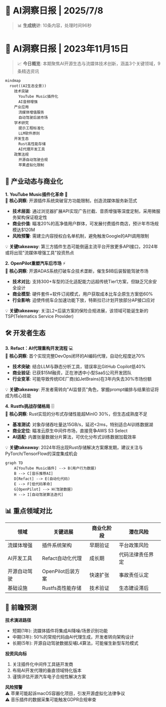 # 🤖 AI洞察日报 | 2025/7/8

> 📊 **生成统计**: 10条内容，处理时间96秒

# 🤖 AI洞察日报 | 2023年11月15日

> 📈 **今日概览**: 本期聚焦AI开源生态与流媒体技术创新，涵盖3个关键领域，9条精选资讯

```mermaid
mindmap
  root((AI生态全景))
    技术突破
      YouTube Music插件化
      AI音频增强
    产业应用
      流媒体增值服务
      自动驾驶后装市场
    学术研究
      提示工程标准化
      LLM软件原则
    开发生态
      Rust高性能存储
      AI代理开发工具
    政策法规
      开源自动驾驶合规
      苹果虚拟化限制
```

## 💼 **产业动态与商业化**

**1.** **YouTube Music插件化革命** 🚀  
📌 **核心洞察**: 开源插件系统突破官方功能限制，创造流媒体服务新范式  
- **技术层面**: 通过浏览器扩展API实现广告拦截、音质增强等深度定制，采用微服务架构保证稳定性  
- **商业价值**: 瞄准20%的高净值用户群体，可发展付费插件商店，预计年市场规模达$120M  
- **风险预警**: 需建立内容授权白名单机制，避免触发Google的API调用限制  

💡 **关键takeaway**: 第三方插件生态可能倒逼主流平台开放更多API接口，2024年或将出现"流媒体增强工具"投资热点  

**2.** **OpenPilot重塑汽车后市场** ⚡  
📌 **核心洞察**: 开源ADAS系统打破车企技术垄断，催生$8B后装智能驾驶市场  
- **技术对比**: 支持300+车型的泛化适配能力远超传统Tier1方案，但缺乏冗余安全设计  
- **商业模型**: 硬件套件+软件订阅模式，用户获取成本比车企原生方案低60%  
- **行业影响**: 迫使传统车企加速功能下放，特斯拉已计划开放部分AP接口应对  

💡 **关键takeaway**: 关注L2+后装方案的保险合规进展，该领域可能诞生新的TSP(Telematics Service Provider)  

## 🛠️ **开发者生态**

**3.** **Refact：AI代理重构开发流程** 💻  
📌 **核心洞察**: 首个实现完整DevOps闭环的AI编码代理，自动化程度达70%  
- **技术突破**: 结合LLM与静态分析工具，错误率比GitHub Copilot低40%  
- **商业验证**: 已获$15M融资，正在渗透中小型SaaS公司开发团队  
- **行业变革**: 可能导致传统IDE厂商(如JetBrains)在3年内失去30%市场份额  

💡 **关键takeaway**: 开发者需转向"AI监督员"角色，掌握prompt编排与结果验证将成为核心技能  

**4.** **Rustfs挑战存储格局** 🗄️  
📌 **核心洞察**: Rust实现的分布式存储性能超MinIO 30%，但生态成熟度不足  
- **基准测试**: 对象存储吞吐量达15GB/s，延迟<2ms，特别适合AI训练数据湖  
- **商业定位**: 瞄准云原生中间件市场，直接竞争AWS S3 Select  
- **AI适配**: 内置张量数据分片算法，可优化分布式训练数据加载效率  

💡 **关键takeaway**: 2024年将出现Rust存储解决方案爆发期，建议关注与PyTorch/TensorFlow的深度集成机会  

```mermaid
graph TD
    A[YouTube Music插件] --> B(用户行为数据)
    B --> C[音乐推荐AI]
    D[Refact] --> E(自动化代码)
    E --> F[低代码革命]
    G[OpenPilot] --> H(驾驶数据)
    H --> I[自动驾驶算法迭代]
```

## 📊 重点领域对比

| 领域            | 关键进展                  | 商业化阶段 | 潜在风险               |
|-----------------|--------------------------|------------|------------------------|
| 流媒体增强      | 插件系统架构              | 早期验证   | 平台政策风险           |
| AI开发工具      | Refact自动化代理          | 成长期     | 代码法律责任界定       |
| 开源自动驾驶    | OpenPilot后装方案         | 快速扩张   | 事故责任认定           |
| 基础设施        | Rustfs高性能存储          | 技术验证   | 生态建设滞后           |

## 🔮 前瞻预测

**技术演进路径**  
- 短期(1年): 流媒体插件将集成AI降噪/场景识别功能  
- 中期(3年): 50%的常规代码由AI代理生成，开发者转向架构设计  
- 长期(5年): 开源自动驾驶数据反哺L4算法，可能催生新型车险模式  

**投资风向标**  
1. 关注插件化中间件工具链开发商  
2. 布局AI开发代理的垂直领域特化版本  
3. 谨慎评估开源汽车电子合规性解决方案  

**风险预警**  
⚠️ 苹果可能起诉macOS容器化项目，引发开源虚拟化法律争议  
⚠️ 音乐插件的数据采集可能触发GDPR合规审查